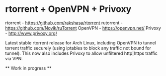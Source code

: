 rtorrent + OpenVPN + Privoxy
============================

rtorrent - https://github.com/rakshasa/rtorrent
rutorrent - https://github.com/Novik/ruTorrent
OpenVPN - https://openvpn.net/
Privoxy - http://www.privoxy.org/

Latest stable rtorrent release for Arch Linux, including OpenVPN to tunnel torrent traffic securely (using iptables to block any traffic not bound for tunnel). This now also includes Privoxy to allow unfiltered http|https traffic via VPN.

** Work in progress **
